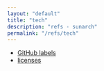 ```yaml
---
layout: "default"
title: "tech"
description: "refs - sunarch"
permalink: "/refs/tech"
---
```


- [GitHub labels](labels.md)
- [licenses](licenses.md)
